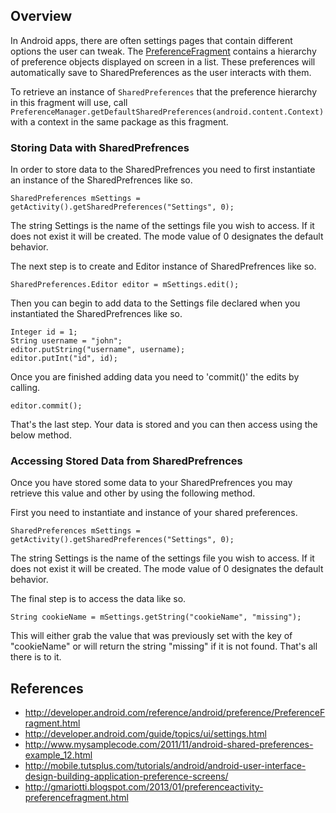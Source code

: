 ## Overview

In Android apps, there are often settings pages that contain different options the user can tweak. The [PreferenceFragment](http://developer.android.com/reference/android/preference/PreferenceFragment.html) contains a hierarchy of preference objects displayed on screen in a list. These preferences will automatically save to SharedPreferences as the user interacts with them.

To retrieve an instance of `SharedPreferences` that the preference hierarchy in this fragment will use, call `PreferenceManager.getDefaultSharedPreferences(android.content.Context)` with a context in the same package as this fragment.

### Storing Data with SharedPrefrences

In order to store data to the SharedPrefrences you need to first instantiate an instance of the SharedPrefrences like so.

`SharedPreferences mSettings = getActivity().getSharedPreferences("Settings", 0);`

The string Settings is the name of the settings file you wish to access. If it does not exist it will be created. The mode value of 0 designates the default behavior.

The next step is to create and Editor instance of SharedPrefrences like so.

`SharedPreferences.Editor editor = mSettings.edit();`

Then you can begin to add data to the Settings file declared when you instantiated the SharedPrefrences like so.

    Integer id = 1;
    String username = "john";
    editor.putString("username", username);
    editor.putInt("id", id);

Once you are finished adding data you need to 'commit()' the edits by calling.

    editor.commit();

That's the last step. Your data is stored and you can then access using the below method.


### Accessing Stored Data from SharedPrefrences

Once you have stored some data to your SharedPrefrences you may retrieve this value and other by using the following method.

First you need to instantiate and instance of your shared preferences. 

`SharedPreferences mSettings = getActivity().getSharedPreferences("Settings", 0);`

The string Settings is the name of the settings file you wish to access. If it does not exist it will be created. The mode value of 0 designates the default behavior.

The final step is to access the data like so.

`String cookieName = mSettings.getString("cookieName", "missing");`

This will either grab the value that was previously set with the key of "cookieName" or will return the string "missing" if it is not found. That's all there is to it.



## References

 * <http://developer.android.com/reference/android/preference/PreferenceFragment.html>
 * <http://developer.android.com/guide/topics/ui/settings.html>
 * <http://www.mysamplecode.com/2011/11/android-shared-preferences-example_12.html>
 * <http://mobile.tutsplus.com/tutorials/android/android-user-interface-design-building-application-preference-screens/>
 * <http://gmariotti.blogspot.com/2013/01/preferenceactivity-preferencefragment.html>
